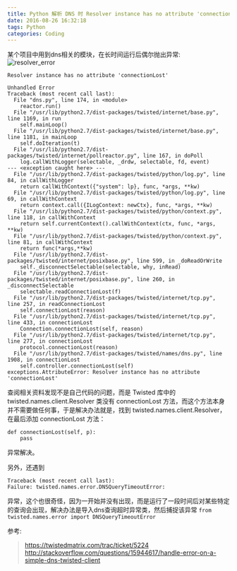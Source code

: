 ```yaml
---
title: Python 解析 DNS 时 Resolver instance has no attribute 'connectionLost' 异常解决
date: 2016-08-26 16:32:18
tags: Python
categories: Coding
---
```

<script src="https://ob5vt1k7f.qnssl.com/pangu.js"></script>

某个项目中用到dns相关的模块，在长时间运行后偶尔抛出异常:
![resolver_error](https://ob5vt1k7f.qnssl.com/dns_error.png)

`Resolver instance has no attribute 'connectionLost'`
```
Unhandled Error
Traceback (most recent call last):
  File "dns.py", line 174, in <module>
    reactor.run()
  File "/usr/lib/python2.7/dist-packages/twisted/internet/base.py", line 1169, in run
    self.mainLoop()
  File "/usr/lib/python2.7/dist-packages/twisted/internet/base.py", line 1181, in mainLoop
    self.doIteration(t)
  File "/usr/lib/python2.7/dist-packages/twisted/internet/pollreactor.py", line 167, in doPoll
    log.callWithLogger(selectable, _drdw, selectable, fd, event)
--- <exception caught here> ---
  File "/usr/lib/python2.7/dist-packages/twisted/python/log.py", line 84, in callWithLogger
    return callWithContext({"system": lp}, func, *args, **kw)
  File "/usr/lib/python2.7/dist-packages/twisted/python/log.py", line 69, in callWithContext
    return context.call({ILogContext: newCtx}, func, *args, **kw)
  File "/usr/lib/python2.7/dist-packages/twisted/python/context.py", line 118, in callWithContext
    return self.currentContext().callWithContext(ctx, func, *args, **kw)
  File "/usr/lib/python2.7/dist-packages/twisted/python/context.py", line 81, in callWithContext
    return func(*args,**kw)
  File "/usr/lib/python2.7/dist-packages/twisted/internet/posixbase.py", line 599, in _doReadOrWrite
    self._disconnectSelectable(selectable, why, inRead)
  File "/usr/lib/python2.7/dist-packages/twisted/internet/posixbase.py", line 260, in _disconnectSelectable
    selectable.readConnectionLost(f)
  File "/usr/lib/python2.7/dist-packages/twisted/internet/tcp.py", line 257, in readConnectionLost
    self.connectionLost(reason)
  File "/usr/lib/python2.7/dist-packages/twisted/internet/tcp.py", line 433, in connectionLost
    Connection.connectionLost(self, reason)
  File "/usr/lib/python2.7/dist-packages/twisted/internet/tcp.py", line 277, in connectionLost
    protocol.connectionLost(reason)
  File "/usr/lib/python2.7/dist-packages/twisted/names/dns.py", line 1908, in connectionLost
    self.controller.connectionLost(self)
exceptions.AttributeError: Resolver instance has no attribute 'connectionLost'
```
<!-- more -->

查阅相关资料发现不是自己代码的问题，而是 Twisted 库中的 twisted.names.client.Resolver 类没有 connectionLost 方法，而这个方法本身并不需要做任何事，于是解决办法就是，找到 twisted.names.client.Resolver，在最后添加 connectionLost 方法：
```
def connectionLost(self, p):
    pass
```
异常解决。

另外，还遇到
```
Traceback (most recent call last):
Failure: twisted.names.error.DNSQueryTimeoutError:
```
异常，这个也很奇怪，因为一开始并没有出现，而是运行了一段时间后对某些特定的查询会出现，解决办法是导入dns查询超时异常类，然后捕捉该异常
`from twisted.names.error import DNSQueryTimeoutError`


参考:
> https://twistedmatrix.com/trac/ticket/5224
> http://stackoverflow.com/questions/15944617/handle-error-on-a-simple-dns-twisted-client

<script>pangu.spacingPage();</script>



